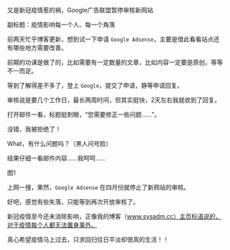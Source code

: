 又是新冠疫情惹的祸，Google广告联盟暂停审核新网站

副标题：疫情影响每一个人、每一个角落



前两天忙乎博客更新，想到试一下申请 `Google Adsense`，主要是借此看看站点还有哪些地方需要改善。

前期的功课是做了的，比如需要有一定数量的文章，比如内容一定要是原创，等等不一而足。

等到了解得差不多了，登上 `Google`，提交了申请，静等申请回复。



审核说是要几个工作日，最长两周时间，但其实挺快，2天左右我就收到了回复。

打开邮件一看，标题挺刺眼，“您需要修正一些问题......”。

没错，我被拒绝了！

What，有什么问题吗？（黑人问号脸）

结果仔细一看邮件内容......我呵呵......

图1



上网一搜，果然，`Google Adsense` 在四月份就停止了新网站的审核。

好吧，感觉有些失落，只能等到再次开放审核了。

新冠疫情至今还未消除影响，正像我的博客（www.sysadm.cc）主页标语说的，对于疫情每个人都无法置身事外。

真心希望疫情马上过去，只求回归往日平淡却很真的生活！！





